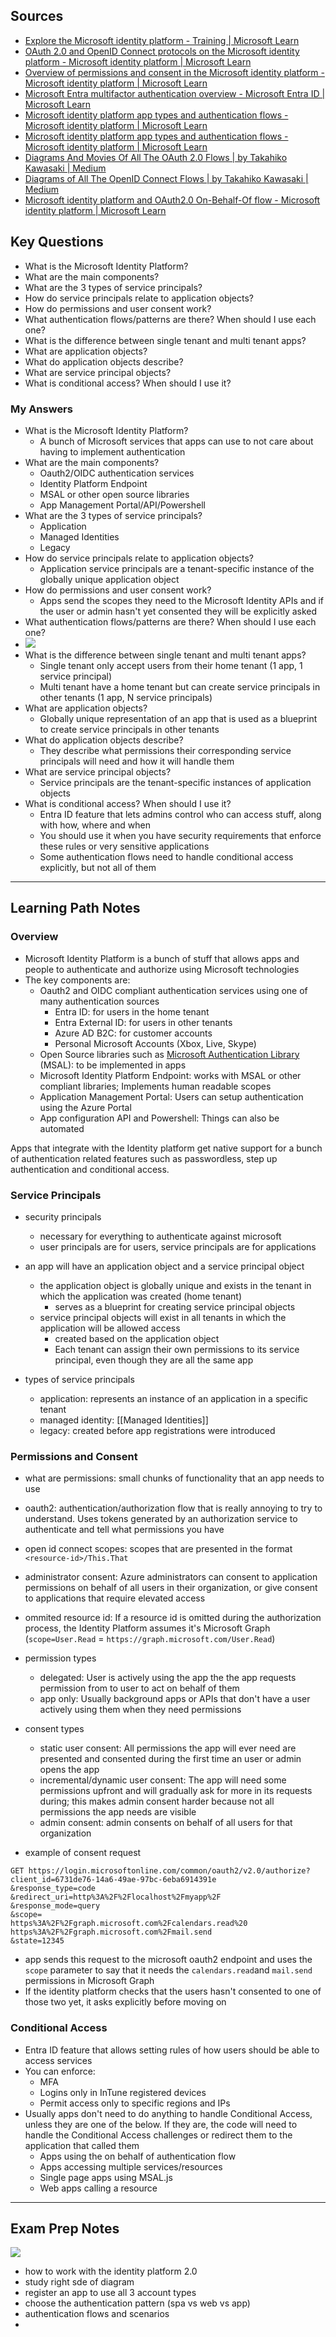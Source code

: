 ## Sources
- [Explore the Microsoft identity platform - Training | Microsoft Learn](https://learn.microsoft.com/en-us/training/modules/explore-microsoft-identity-platform/)
- [OAuth 2.0 and OpenID Connect protocols on the Microsoft identity platform - Microsoft identity platform | Microsoft Learn](https://learn.microsoft.com/en-us/entra/identity-platform/v2-protocols)
- [Overview of permissions and consent in the Microsoft identity platform - Microsoft identity platform | Microsoft Learn](https://learn.microsoft.com/en-us/entra/identity-platform/permissions-consent-overview#openid-connect-scopes)
- [Microsoft Entra multifactor authentication overview - Microsoft Entra ID | Microsoft Learn](https://learn.microsoft.com/en-us/entra/identity/authentication/concept-mfa-howitworks)
- [Microsoft identity platform app types and authentication flows - Microsoft identity platform | Microsoft Learn](https://learn.microsoft.com/en-us/entra/identity-platform/authentication-flows-app-scenarios)
- [Microsoft identity platform app types and authentication flows - Microsoft identity platform | Microsoft Learn](https://learn.microsoft.com/en-us/entra/identity-platform/authentication-flows-app-scenarios)
- [Diagrams And Movies Of All The OAuth 2.0 Flows | by Takahiko Kawasaki | Medium](https://darutk.medium.com/diagrams-and-movies-of-all-the-oauth-2-0-flows-194f3c3ade85)
- [Diagrams of All The OpenID Connect Flows | by Takahiko Kawasaki | Medium](https://darutk.medium.com/diagrams-of-all-the-openid-connect-flows-6968e3990660)
- [Microsoft identity platform and OAuth2.0 On-Behalf-Of flow - Microsoft identity platform | Microsoft Learn](https://learn.microsoft.com/en-us/entra/identity-platform/v2-oauth2-on-behalf-of-flow)
## Key Questions
- What is the Microsoft Identity Platform?
- What are the main components?
- What are the 3 types of service principals?
- How do service principals relate to application objects?
- How do permissions and user consent work?
- What authentication flows/patterns are there? When should I use each one?
- What is the difference between single tenant and multi tenant apps?
- What are application objects?
- What do application objects describe?
- What are service principal objects?
- What is conditional access? When should I use it?
### My Answers
- What is the Microsoft Identity Platform?
	- A bunch of Microsoft services that apps can use to not care about having to implement authentication
- What are the main components?
	- Oauth2/OIDC authentication services
	- Identity Platform Endpoint
	- MSAL or other open source libraries
	- App Management Portal/API/Powershell
- What are the 3 types of service principals?
	- Application
	- Managed Identities
	- Legacy
- How do service principals relate to application objects?
	- Application service principals are a tenant-specific instance of the globally unique application object
- How do permissions and user consent work?
	- Apps send the scopes they need to the Microsoft Identity APIs and if the user or admin hasn't yet consented they will be explicitly asked
- What authentication flows/patterns are there? When should I use each one?
- ![](media/Pasted%20image%2020240130084949.png)
- What is the difference between single tenant and multi tenant apps?
	- Single tenant only accept users from their home tenant (1 app, 1 service principal)
	- Multi tenant have a home tenant but can create service principals in other tenants (1 app, N service principals)
- What are application objects?
	- Globally unique representation of an app that is used as a blueprint to create service principals in other tenants
- What do application objects describe?
	- They describe what permissions their corresponding service principals will need and how it will handle them
- What are service principal objects?
	- Service principals are the tenant-specific instances of application objects
- What is conditional access? When should I use it?
	- Entra ID feature that lets admins control who can access stuff, along with how, where and when
	- You should use it when you have security requirements that enforce these rules or very sensitive applications
	- Some authentication flows need to handle conditional access explicitly, but not all of them

---
## Learning Path Notes
### Overview 
- Microsoft Identity Platform is a bunch of stuff that allows apps and people to authenticate and authorize using Microsoft technologies
- The key components are:
	- Oauth2 and OIDC compliant authentication services using one of many authentication sources
		- Entra ID: for users in the home tenant
		- Entra External ID: for users in other tenants
		- Azure AD B2C: for customer accounts
		- Personal Microsoft Accounts (Xbox, Live, Skype)
	- Open Source libraries such as [Microsoft Authentication Library](Microsoft%20Authentication%20Library) (MSAL): to be implemented in apps
	- Microsoft Identity Platform Endpoint: works with MSAL or other compliant libraries; Implements human readable scopes
	- Application Management Portal: Users can setup authentication using the Azure Portal
	- App configuration API and Powershell: Things can also be automated

Apps that integrate with the Identity platform get native support for a bunch of authentication related features such as passwordless, step up authentication and conditional access.
### Service Principals
- security principals
	- necessary for everything to authenticate against microsoft
	- user principals are for users, service principals are for applications

- an app will have an application object and a service principal object
	- the application object is globally unique and exists in the tenant in which the application was created (home tenant)
		- serves as a blueprint for creating service principal objects
	- service principal objects will exist in all tenants in which the application will be allowed access
		- created based on the application object
		- Each tenant can assign their own permissions to its service principal, even though they are all the same app

- types of service principals
	- application: represents an instance of an application in a specific tenant
	- managed identity: [[Managed Identities]]
	- legacy: created before app registrations were introduced

### Permissions and Consent
- what are permissions: small chunks of functionality that an app needs to use
- oauth2: authentication/authorization flow that is really annoying to try to understand. Uses tokens generated by an authorization service to authenticate and tell what permissions you have
- open id connect scopes: scopes that are presented in the format `<resource-id>/This.That`
- administrator consent: Azure administrators can consent to application permissions on behalf of all users in their organization, or give consent to applications that require elevated access
- ommited resource id: If a resource id is omitted during the authorization process, the Identity Platform assumes it's Microsoft Graph (`scope=User.Read` = `https://graph.microsoft.com/User.Read`)
- permission types
	- delegated: User is actively using the app the the app requests permission from to user to act on behalf of them
	- app only: Usually background apps or APIs that don't have a user actively using them when they need permissions
- consent types
	- static user consent: All permissions the app will ever need are presented and consented during the first time an user or admin opens the app
	- incremental/dynamic user consent: The app will need some permissions upfront and will gradually ask for more in its requests during; this makes admin consent harder because not all permissions the app needs are visible
	- admin consent: admin consents on behalf of all users for that organization

- example of consent request
```
GET https://login.microsoftonline.com/common/oauth2/v2.0/authorize?
client_id=6731de76-14a6-49ae-97bc-6eba6914391e
&response_type=code
&redirect_uri=http%3A%2F%2Flocalhost%2Fmyapp%2F
&response_mode=query
&scope=
https%3A%2F%2Fgraph.microsoft.com%2Fcalendars.read%20
https%3A%2F%2Fgraph.microsoft.com%2Fmail.send
&state=12345
```
- app sends this request to the microsoft oauth2 endpoint and uses the `scope` parameter to say that it needs the `calendars.read`and `mail.send` permissions in Microsoft Graph
- If the identity platform checks that the users hasn't consented to one of those two yet, it asks explicitly before moving on

### Conditional Access
- Entra ID feature that allows setting rules of how users should be able to access services
- You can enforce:
	- MFA
	- Logins only in InTune registered devices
	- Permit access only to specific regions and IPs
- Usually apps don't need to do anything to handle Conditional Access, unless they are one of the below. If they are, the code will need to handle the Conditional Access challenges or redirect them to the application that called them
	- Apps using the on behalf of authentication flow
	- Apps accessing multiple services/resources
	- Single page apps using MSAL.js
	- Web apps calling a resource

---
## Exam Prep Notes
![](media/Pasted%20image%2020240130072607.png)
- how to work with the identity platform 2.0
- study right sde of diagram
- register an app to use all 3 account types
- choose the authentication pattern (spa vs web vs app)
- authentication flows and scenarios
- 